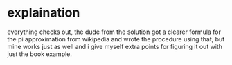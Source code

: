 # explaination

everything checks out, the dude from the solution got a clearer
formula for the pi approximation from wikipedia and wrote the
procedure using that, but mine works just as well and i give
myself extra points for figuring it out with just the book example.
